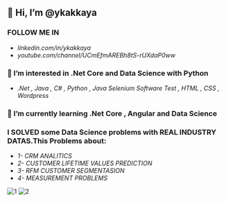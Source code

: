  ## 👋 Hi, I’m @ykakkaya
 
 ### FOLLOW ME  IN
-   *linkedin.com/in/ykakkaya*
-   *youtube.com/channel/UCmEfmAREBh8tS-rUXdaP0ww*
  ### 👀 I’m interested in .Net Core and Data Science with Python
-   *.Net , Java , C# , Python , Java Selenium Software Test , HTML , CSS , Wordpress* 
 ### 🌱 I’m currently learning .Net Core , Angular and Data Science
 ### I SOLVED some Data Science problems with **REAL INDUSTRY DATAS**.This Problems about:
-  _1- CRM ANALITICS_
-  _2- CUSTOMER LIFETIME VALUES PREDICTION_
-  _3- RFM CUSTOMER SEGMENTASION_
-  _4- MEASUREMENT PROBLEMS_

![1](https://user-images.githubusercontent.com/100940437/198726362-e761d5d9-1357-4bd5-acfc-b6faebf5b1c6.jpg)
![2 ](https://user-images.githubusercontent.com/100940437/198726417-32926a8b-d4f4-4d2d-8076-a6abac6714f8.jpg)



<!---
ykakkaya/ykakkaya is a ✨ special ✨ repository because its `README.md` (this file) appears on your GitHub profile.
You can click the Preview link to take a look at your changes.
--->

